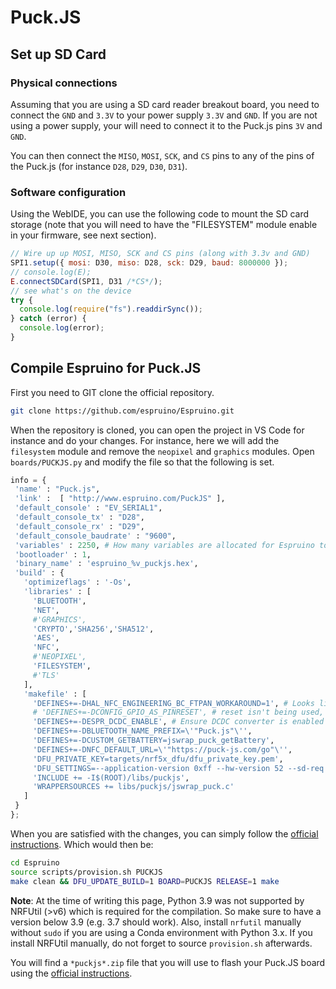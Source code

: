 # Puck.JS

## Set up SD Card

### Physical connections

Assuming that you are using a SD card reader breakout board, you need to connect
the `GND` and `3.3V` to your power supply `3.3V` and `GND`. If you are not using a power
supply, your will need to connect it to the Puck.js pins `3V` and `GND`.

You can then connect the `MISO`, `MOSI`, `SCK`, and `CS` pins to any of the pins of the
Puck.js (for instance `D28`, `D29`, `D30`, `D31`).

### Software configuration

Using the WebIDE, you can use the following code to mount the SD card storage
(note that you will need to have the "FILESYSTEM" module enable in your
firmware, see next section).

```javascript
// Wire up up MOSI, MISO, SCK and CS pins (along with 3.3v and GND)
SPI1.setup({ mosi: D30, miso: D28, sck: D29, baud: 8000000 });
// console.log(E);
E.connectSDCard(SPI1, D31 /*CS*/);
// see what's on the device
try {
  console.log(require("fs").readdirSync());
} catch (error) {
  console.log(error);
}
```

## Compile Espruino for Puck.JS

First you need to GIT clone the official repository.

```bash
git clone https://github.com/espruino/Espruino.git
```

When the repository is cloned, you can open the project in VS Code for instance
and do your changes. For instance, here we will add the `filesystem` module and
remove the `neopixel` and `graphics` modules. Open `boards/PUCKJS.py` and modify the file so
that the following is set.

```python
info = {
 'name' : "Puck.js",
 'link' :  [ "http://www.espruino.com/PuckJS" ],
 'default_console' : "EV_SERIAL1",
 'default_console_tx' : "D28",
 'default_console_rx' : "D29",
 'default_console_baudrate' : "9600",
 'variables' : 2250, # How many variables are allocated for Espruino to use. RAM will be overflowed if this number is too high and code won't compile.
 'bootloader' : 1,
 'binary_name' : 'espruino_%v_puckjs.hex',
 'build' : {
   'optimizeflags' : '-Os',
   'libraries' : [
     'BLUETOOTH',
     'NET',
     #'GRAPHICS',
     'CRYPTO','SHA256','SHA512',
     'AES',
     'NFC',
     #'NEOPIXEL',
     'FILESYSTEM',
     #'TLS'
   ],
   'makefile' : [
     'DEFINES+=-DHAL_NFC_ENGINEERING_BC_FTPAN_WORKAROUND=1', # Looks like proper production nRF52s had this issue
     # 'DEFINES+=-DCONFIG_GPIO_AS_PINRESET', # reset isn't being used, so let's just have an extra IO (needed for Puck.js V2)
     'DEFINES+=-DESPR_DCDC_ENABLE', # Ensure DCDC converter is enabled
     'DEFINES+=-DBLUETOOTH_NAME_PREFIX=\'"Puck.js"\'',
     'DEFINES+=-DCUSTOM_GETBATTERY=jswrap_puck_getBattery',
     'DEFINES+=-DNFC_DEFAULT_URL=\'"https://puck-js.com/go"\'',
     'DFU_PRIVATE_KEY=targets/nrf5x_dfu/dfu_private_key.pem',
     'DFU_SETTINGS=--application-version 0xff --hw-version 52 --sd-req 0x8C',
     'INCLUDE += -I$(ROOT)/libs/puckjs',
     'WRAPPERSOURCES += libs/puckjs/jswrap_puck.c'
   ]
 }
};
```

When you are satisfied with the changes, you can simply
follow the [official
instructions](https://github.com/espruino/Espruino/blob/master/README_Building.md#under-linux).
Which would then be:

```bash
cd Espruino
source scripts/provision.sh PUCKJS
make clean && DFU_UPDATE_BUILD=1 BOARD=PUCKJS RELEASE=1 make
```

**Note**: At the time of writing this page, Python 3.9 was not supported by NRFUtil
(>v6) which is required for the compilation. So make sure to have a version
below 3.9 (e.g. 3.7 should work). Also, install `nrfutil` manually without
`sudo` if you are using a Conda environment with Python 3.x. If you install
NRFUtil manually, do not forget to source `provision.sh` afterwards.

You will find a `*puckjs*.zip` file that you will use to flash your Puck.JS
board using the [official instructions](http://www.espruino.com/Puck.js#firmware-updates).
